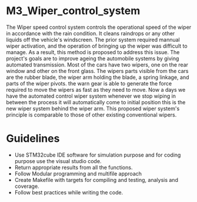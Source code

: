 # M3_Wiper_control_system
The Wiper speed control system controls the operational speed of the wiper in accordance with the rain condition. It cleans raindrops or any other liquids off the vehicle's windscreen. The prior system required mannual wiper activation, and the operation of bringing up the wiper was difficult to manage. As a result, this method is proposed to address this issue. The project's goals are to improve ageing the automobile systems by giving automated transmission. Most of the cars have two wipers, one on the rear window and other on the front glass. The wipers parts visible from the cars are the rubber blade, the wiper arm holding the blade, a spring linkage, and parts of the wiper pivots. the warn gear is able to generate the force required to move the wipers as fast as they need to move. Now a days we have the automated control wiper system whenever we stop wiping in between the process it will automatically come to initial position this is the new wiper system behind the wiper arm. This proposed wiper system's principle is comparable to those of other existing conventional wipers.
# Guidelines
* Use STM32cube IDE software for simulation purpose and for coding purpose use the visual studio code.
* Return appropriate results from all the functions.
* Follow Modular programming and multifile approach
* Create Makefile with targets for compiling and testing, analysis and coverage.
* Follow best practices while writing the code.
